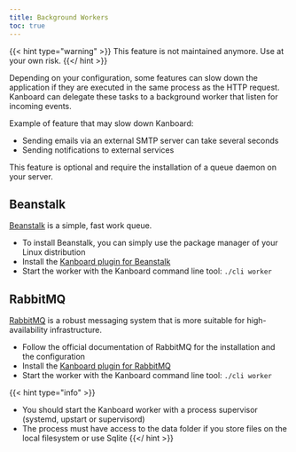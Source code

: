 ```yaml
---
title: Background Workers
toc: true
---
```


{{< hint type="warning" >}}
This feature is not maintained anymore. Use at your own risk.
{{</ hint >}}

Depending on your configuration, some features can slow down the
application if they are executed in the same process as the HTTP
request. Kanboard can delegate these tasks to a background worker that
listen for incoming events.

Example of feature that may slow down Kanboard:

- Sending emails via an external SMTP server can take several seconds
- Sending notifications to external services

This feature is optional and require the installation of a queue daemon
on your server.

Beanstalk
---------

[Beanstalk](http://kr.github.io/beanstalkd/) is a simple, fast work
queue.

- To install Beanstalk, you can simply use the package manager of your
    Linux distribution
- Install the [Kanboard plugin for
    Beanstalk](https://github.com/kanboard/plugin-beanstalk)
- Start the worker with the Kanboard command line tool: `./cli worker`

RabbitMQ
--------

[RabbitMQ](https://www.rabbitmq.com/) is a robust messaging system that
is more suitable for high-availability infrastructure.

- Follow the official documentation of RabbitMQ for the installation
    and the configuration
- Install the [Kanboard plugin for
    RabbitMQ](https://github.com/kanboard/plugin-rabbitmq)
- Start the worker with the Kanboard command line tool: `./cli worker`

{{< hint type="info" >}}
- You should start the Kanboard worker with a process supervisor
    (systemd, upstart or supervisord)
- The process must have access to the data folder if you store files
    on the local filesystem or use Sqlite
{{</ hint >}}
